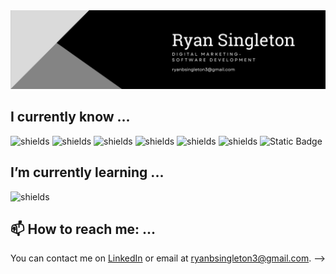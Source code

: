 <img src="https://github.com/ryansingleton-3/ryansingleton-3/blob/main/Black%20Modern%20Personal%20LinkedIn%20Banner.png">



## I currently know ...



![shields](https://img.shields.io/badge/Front--End-HTML-brightgreen)  ![shields](https://img.shields.io/badge/Front--End-CSS-brightgreen) ![shields](https://img.shields.io/badge/Front--End-JavaScript-green) ![shields](https://img.shields.io/badge/Front--End-BootStrap-green) ![shields](https://img.shields.io/badge/Front--End-ReactJS-green) ![shields](https://img.shields.io/badge/Programming-Python-green) ![Static Badge](https://img.shields.io/badge/:PHP)



## I’m currently learning ...
![shields](https://img.shields.io/badge/Programming-C%23-green)


## 📫 How to reach me: ...

You can contact me on [LinkedIn](https://www.linkedin.com/in/ryansingleton3/) or email at ryanbsingleton3@gmail.com. 
-->
